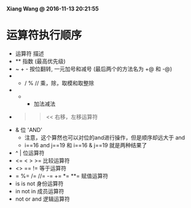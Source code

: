 #### Xiang Wang @ 2016-11-13 20:21:55



# 运算符执行顺序
* 运算符	描述
* **	指数 (最高优先级)
* ~ + -	按位翻转, 一元加号和减号 (最后两个的方法名为 +@ 和 -@)
* * / % //	乘，除，取模和取整除
* + -	加法减法
* >> <<	右移，左移运算符
* &	位 'AND'
    * 注意，这个算然也可以对位的and进行操作，但是顺序却远大于 and
    * i==16 and j==19 和 i==16 & j==19 就是两种结果了
* ^ |	位运算符
* <= < > >=	比较运算符
* <> == !=	等于运算符
* = %= /= //= -= += *= **=	赋值运算符
* is is not	身份运算符
* in not in	成员运算符
* not or and	逻辑运算符

